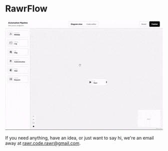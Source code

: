 # RawrFlow

![banner](https://github.com/rawr-code/rawr-flow/blob/main/public/preview.gif)

If you need anything, have an idea, or just want to say hi, we're an email away at <rawr.code.rawr@gmail.com>.
